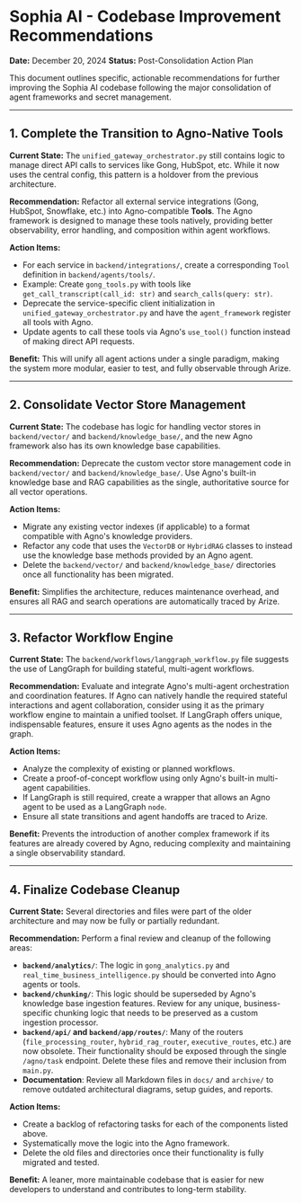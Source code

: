 # Sophia AI - Codebase Improvement Recommendations

**Date:** December 20, 2024
**Status:** Post-Consolidation Action Plan

This document outlines specific, actionable recommendations for further improving the Sophia AI codebase following the major consolidation of agent frameworks and secret management.

---

## 1. Complete the Transition to Agno-Native Tools

**Current State:** The `unified_gateway_orchestrator.py` still contains logic to manage direct API calls to services like Gong, HubSpot, etc. While it now uses the central config, this pattern is a holdover from the previous architecture.

**Recommendation:**
Refactor all external service integrations (Gong, HubSpot, Snowflake, etc.) into Agno-compatible **Tools**. The Agno framework is designed to manage these tools natively, providing better observability, error handling, and composition within agent workflows.

**Action Items:**
-   For each service in `backend/integrations/`, create a corresponding `Tool` definition in `backend/agents/tools/`.
-   Example: Create `gong_tools.py` with tools like `get_call_transcript(call_id: str)` and `search_calls(query: str)`.
-   Deprecate the service-specific client initialization in `unified_gateway_orchestrator.py` and have the `agent_framework` register all tools with Agno.
-   Update agents to call these tools via Agno's `use_tool()` function instead of making direct API requests.

**Benefit:** This will unify all agent actions under a single paradigm, making the system more modular, easier to test, and fully observable through Arize.

---

## 2. Consolidate Vector Store Management

**Current State:** The codebase has logic for handling vector stores in `backend/vector/` and `backend/knowledge_base/`, and the new Agno framework also has its own knowledge base capabilities.

**Recommendation:**
Deprecate the custom vector store management code in `backend/vector/` and `backend/knowledge_base/`. Use Agno's built-in knowledge base and RAG capabilities as the single, authoritative source for all vector operations.

**Action Items:**
-   Migrate any existing vector indexes (if applicable) to a format compatible with Agno's knowledge providers.
-   Refactor any code that uses the `VectorDB` or `HybridRAG` classes to instead use the knowledge base methods provided by an Agno agent.
-   Delete the `backend/vector/` and `backend/knowledge_base/` directories once all functionality has been migrated.

**Benefit:** Simplifies the architecture, reduces maintenance overhead, and ensures all RAG and search operations are automatically traced by Arize.

---

## 3. Refactor Workflow Engine

**Current State:** The `backend/workflows/langgraph_workflow.py` file suggests the use of LangGraph for building stateful, multi-agent workflows.

**Recommendation:**
Evaluate and integrate Agno's multi-agent orchestration and coordination features. If Agno can natively handle the required stateful interactions and agent collaboration, consider using it as the primary workflow engine to maintain a unified toolset. If LangGraph offers unique, indispensable features, ensure it uses Agno agents as the nodes in the graph.

**Action Items:**
-   Analyze the complexity of existing or planned workflows.
-   Create a proof-of-concept workflow using only Agno's built-in multi-agent capabilities.
-   If LangGraph is still required, create a wrapper that allows an Agno agent to be used as a LangGraph `node`.
-   Ensure all state transitions and agent handoffs are traced to Arize.

**Benefit:** Prevents the introduction of another complex framework if its features are already covered by Agno, reducing complexity and maintaining a single observability standard.

---

## 4. Finalize Codebase Cleanup

**Current State:** Several directories and files were part of the older architecture and may now be fully or partially redundant.

**Recommendation:**
Perform a final review and cleanup of the following areas:

-   **`backend/analytics/`**: The logic in `gong_analytics.py` and `real_time_business_intelligence.py` should be converted into Agno agents or tools.
-   **`backend/chunking/`**: This logic should be superseded by Agno's knowledge base ingestion features. Review for any unique, business-specific chunking logic that needs to be preserved as a custom ingestion processor.
-   **`backend/api/` and `backend/app/routes/`**: Many of the routers (`file_processing_router`, `hybrid_rag_router`, `executive_routes`, etc.) are now obsolete. Their functionality should be exposed through the single `/agno/task` endpoint. Delete these files and remove their inclusion from `main.py`.
-   **Documentation**: Review all Markdown files in `docs/` and `archive/` to remove outdated architectural diagrams, setup guides, and reports.

**Action Items:**
-   Create a backlog of refactoring tasks for each of the components listed above.
-   Systematically move the logic into the Agno framework.
-   Delete the old files and directories once their functionality is fully migrated and tested.

**Benefit:** A leaner, more maintainable codebase that is easier for new developers to understand and contributes to long-term stability. 